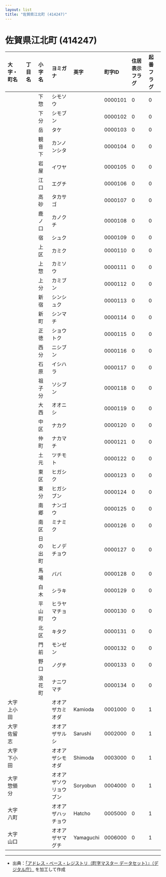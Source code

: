 ```yaml
---
layout: list
title: "佐賀県江北町 (414247)"
---
```


# 佐賀県江北町 (414247)

| 大字・町名 | 丁目名 | 小字名 | ヨミガナ | 英字 | 町字ID | 住居表示フラグ | 起番フラグ |
|:---|:---|:---|:---|:---|:---|:---|:---|
|  |  | 下惣 |   シモソウ |  | 0000101 | 0 | 0 |
|  |  | 下分 |   シモブン |  | 0000102 | 0 | 0 |
|  |  | 岳 |   タケ |  | 0000103 | 0 | 0 |
|  |  | 観音下 |   カンノンシタ |  | 0000104 | 0 | 0 |
|  |  | 岩屋 |   イワヤ |  | 0000105 | 0 | 0 |
|  |  | 江口 |   エグチ |  | 0000106 | 0 | 0 |
|  |  | 高砂 |   タカサゴ |  | 0000107 | 0 | 0 |
|  |  | 鹿ノ口 |   カノクチ |  | 0000108 | 0 | 0 |
|  |  | 宿 |   シュク |  | 0000109 | 0 | 0 |
|  |  | 上区 |   カミク |  | 0000110 | 0 | 0 |
|  |  | 上惣 |   カミソウ |  | 0000111 | 0 | 0 |
|  |  | 上分 |   カミブン |  | 0000112 | 0 | 0 |
|  |  | 新宿 |   シンシュク |  | 0000113 | 0 | 0 |
|  |  | 新町 |   シンマチ |  | 0000114 | 0 | 0 |
|  |  | 正徳 |   ショウトク |  | 0000115 | 0 | 0 |
|  |  | 西分 |   ニシブン |  | 0000116 | 0 | 0 |
|  |  | 石原 |   イシハラ |  | 0000117 | 0 | 0 |
|  |  | 祖子分 |   ソシブン |  | 0000118 | 0 | 0 |
|  |  | 大西 |   オオニシ |  | 0000119 | 0 | 0 |
|  |  | 中区 |   ナカク |  | 0000120 | 0 | 0 |
|  |  | 仲町 |   ナカマチ |  | 0000121 | 0 | 0 |
|  |  | 土元 |   ツチモト |  | 0000122 | 0 | 0 |
|  |  | 東区 |   ヒガシク |  | 0000123 | 0 | 0 |
|  |  | 東分 |   ヒガシブン |  | 0000124 | 0 | 0 |
|  |  | 南郷 |   ナンゴウ |  | 0000125 | 0 | 0 |
|  |  | 南区 |   ミナミク |  | 0000126 | 0 | 0 |
|  |  | 日の出町 |   ヒノデチョウ |  | 0000127 | 0 | 0 |
|  |  | 馬場 |   ババ |  | 0000128 | 0 | 0 |
|  |  | 白木 |   シラキ |  | 0000129 | 0 | 0 |
|  |  | 平山町 |   ヒラヤマチョウ |  | 0000130 | 0 | 0 |
|  |  | 北区 |   キタク |  | 0000131 | 0 | 0 |
|  |  | 門前 |   モンゼン |  | 0000132 | 0 | 0 |
|  |  | 野口 |   ノグチ |  | 0000133 | 0 | 0 |
|  |  | 浪花町 |   ナニワマチ |  | 0000134 | 0 | 0 |
| 大字上小田 |  |  | オオアザカミオダ   | Kamioda | 0001000 | 0 | 1 |
| 大字佐留志 |  |  | オオアザサルシ   | Sarushi | 0002000 | 0 | 1 |
| 大字下小田 |  |  | オオアザシモオダ   | Shimoda | 0003000 | 0 | 1 |
| 大字惣領分 |  |  | オオアザソウリョウブン   | Soryobun | 0004000 | 0 | 1 |
| 大字八町 |  |  | オオアザハッチョウ   | Hatcho | 0005000 | 0 | 1 |
| 大字山口 |  |  | オオアザヤマグチ   | Yamaguchi | 0006000 | 0 | 1 |

---

- 出典：[「アドレス・ベース・レジストリ（町字マスター データセット）』（デジタル庁）](https://www.digital.go.jp/policies/base_registry_address/) を加工して作成